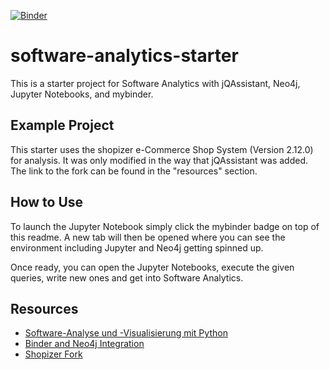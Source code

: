 [![Binder](https://mybinder.org/badge_logo.svg)](https://mybinder.org/v2/gh/StephanPirnbaum/software-analytics-starter/master)

# software-analytics-starter

This is a starter project for Software Analytics with jQAssistant, Neo4j, Jupyter Notebooks, and mybinder.

## Example Project

This starter uses the shopizer e-Commerce Shop System (Version 2.12.0) for analysis. It was only modified in the way that jQAssistant was added. The link to the fork can be found in the "resources" section.

## How to Use

To launch the Jupyter Notebook simply click the mybinder badge on top of this readme. 
A new tab will then be opened where you can see the environment including Jupyter and Neo4j getting spinned up.

Once ready, you can open the Jupyter Notebooks, execute the given queries, write new ones and get into Software Analytics.

## Resources

* [Software-Analyse und -Visualisierung mit Python](https://github.com/softvis-research/BeLL)
* [Binder and Neo4j Integration](https://github.com/psychemedia/binder-neo4j)
* [Shopizer Fork](https://github.com/StephanPirnbaum/shopizer)